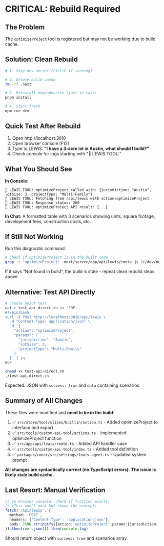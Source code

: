 # CRITICAL: Rebuild Required

## The Problem
The `optimizeProject` tool is registered but may not be working due to build cache.

## Solution: Clean Rebuild

```bash
# 1. Stop dev server (Ctrl+C if running)

# 2. Delete build cache
rm -rf .next

# 3. Reinstall dependencies (just in case)
pnpm install

# 4. Start fresh
npm run dev
```

## Quick Test After Rebuild

1. Open http://localhost:3010
2. Open browser console (F12)
3. Type to LEWIS: **"I have a 3-acre lot in Austin, what should I build?"**
4. Check console for logs starting with "🔧 LEWIS TOOL:"

## What You Should See

**In Console:**
```
🔧 LEWIS TOOL: optimizeProject called with: {jurisdiction: "Austin", lotSize: 3, projectType: "Multi-Family"}
🔧 LEWIS TOOL: Fetching from /api/lewis with action=optimizeProject
🔧 LEWIS TOOL: Response status: 200
🔧 LEWIS TOOL: optimizeProject API result: {...}
```

**In Chat:**
A formatted table with 3 scenarios showing units, square footage, development fees, construction costs, etc.

## If Still Not Working

Run this diagnostic command:
```bash
# Check if optimizeProject is in the built code
grep -r "optimizeProject" .next/server/app/api/lewis/route.js 2>/dev/null || echo "Not found in build"
```

If it says "Not found in build", the build is stale - repeat clean rebuild steps above.

## Alternative: Test API Directly

```bash
# Create quick test
cat > test-api-direct.sh << 'EOF'
#!/bin/bash
curl -X POST http://localhost:3010/api/lewis \
  -H "Content-Type: application/json" \
  -d '{
    "action": "optimizeProject",
    "params": {
      "jurisdiction": "Austin",
      "lotSize": 3,
      "projectType": "Multi-Family"
    }
  }' | jq
EOF

chmod +x test-api-direct.sh
./test-api-direct.sh
```

Expected: JSON with `success: true` and `data` containing scenarios.

## Summary of All Changes

These files were modified and **need to be in the build**:

1. ✅ `src/store/tool/slices/builtin/action.ts` - Added optimizeProject to interface and export
2. ✅ `src/tools/custom-api-tool/actions.ts` - Implemented optimizeProject function
3. ✅ `src/app/api/lewis/route.ts` - Added API handler case
4. ✅ `src/tools/custom-api-tool/index.ts` - Added tool definition
5. ✅ `packages/const/src/settings/lewis-agent.ts` - Updated system prompt

**All changes are syntactically correct (no TypeScript errors).**
**The issue is likely stale build cache.**

## Last Resort: Manual Verification

```typescript
// In browser console, check if function exists:
// (This won't work but shows the concept)
fetch('/api/lewis', {
  method: 'POST',
  headers: {'Content-Type': 'application/json'},
  body: JSON.stringify({action:'optimizeProject',params:{jurisdiction:'Austin',lotSize:3,projectType:'Multi-Family'}})
}).then(r=>r.json()).then(console.log)
```

Should return object with `success: true` and scenarios array.
